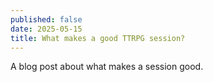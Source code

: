 ```yaml
---
published: false
date: 2025-05-15
title: What makes a good TTRPG session?
---
```

A blog post about what makes a session good.